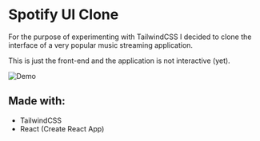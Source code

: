 # Spotify UI Clone


For the purpose of experimenting with TailwindCSS I decided to clone the interface of a very popular music streaming application.

This is just the front-end and the application is not interactive (yet).

![Demo](https://imgur.com/a/x6m0OF9)

## Made with:
* TailwindCSS
* React (Create React App)
